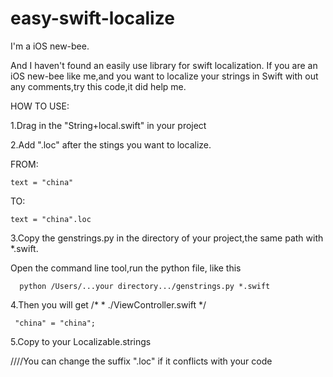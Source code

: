 easy-swift-localize
===================
I'm a iOS new-bee.

And I haven't found an easily use library for swift localization.
If you are an iOS new-bee like me,and you want to localize your strings in Swift with out any comments,try this code,it did help me.



HOW TO USE:


1.Drag in the "String+local.swift" in your project

2.Add ".loc" after the stings you want to localize.

FROM:

    text = "china"
TO:

    text = "china".loc
 
3.Copy the genstrings.py in the directory of your project,the same path with *.swift.

  Open the command line tool,run the python file, like this

      python /Users/...your directory.../genstrings.py *.swift

4.Then you will get 
      /*
     * ./ViewController.swift
     */

     "china" = "china";



5.Copy to your Localizable.strings



////You can change the suffix ".loc" if it conflicts with your code
